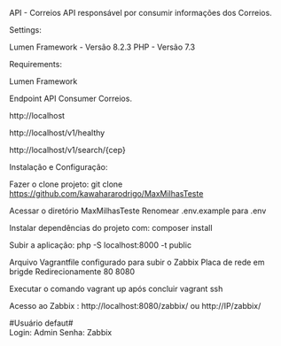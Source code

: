 API - Correios
API responsável por consumir informações dos Correios.

Settings:

Lumen Framework - Versão 8.2.3
PHP - Versão 7.3


Requirements:

Lumen Framework


Endpoint API Consumer Correios.


http://localhost

http://localhost/v1/healthy

http://localhost/v1/search/{cep}


Instalação e Configuração:

Fazer o clone projeto: git clone https://github.com/kawahararodrigo/MaxMilhasTeste


Acessar o diretório MaxMilhasTeste
Renomear .env.example  para .env

Instalar dependências do projeto com: composer install


Subir a aplicação:
php -S localhost:8000 -t public


Arquivo Vagrantfile configurado para subir o Zabbix
Placa de rede em brigde 
Redirecionamente 80 8080

Executar o comando vagrant up  após concluir vagrant ssh

Acesso ao Zabbix : http://localhost:8080/zabbix/   ou http://IP/zabbix/


#Usuário defaut#  
Login: Admin
Senha: Zabbix
